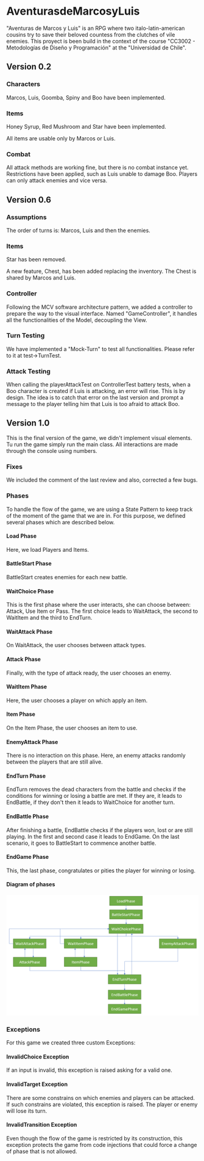 # AventurasdeMarcosyLuis

"Aventuras de Marcos y Luis" is an RPG where two italo-latin-american cousins try to
save their beloved countess from the clutches of vile enemies. This proyect is been build
in the context of the course "CC3002 - Metodologías de Diseño y Programación" at the
"Universidad de Chile".

## Version 0.2

### Characters
Marcos, Luis, Goomba, Spiny and Boo have been implemented.

### Items
Honey Syrup, Red Mushroom and Star have been implemented.

All items are usable only by Marcos or Luis.

### Combat

All attack methods are working fine, but there is no combat instance yet. Restrictions 
have been applied, such as Luis unable to damage Boo. Players can only attack enemies
and vice versa.

## Version 0.6

### Assumptions
The order of turns is: Marcos, Luis and then the enemies.

### Items
Star has been removed.

A new feature, Chest, has been added replacing the inventory. The Chest is shared by 
Marcos and Luis.

### Controller
Following the MCV software architecture pattern, we added a controller to prepare the
way to the visual interface. Named "GameController", it handles all the functionalities
of the Model, decoupling the View.

### Turn Testing
We have implemented a "Mock-Turn" to test all functionalities. Please refer to it 
at test->TurnTest.

### Attack Testing
When calling the playerAttackTest on ControllerTest battery tests, when a Boo character
is created if Luis is attacking, an error will rise. This is by design. The idea is to
catch that error on the last version and prompt a message to the player telling him
that Luis is too afraid to attack Boo.

## Version 1.0
This is the final version of the game, we didn't implement visual elements. Tu run the game
simply run the main class. All interactions are made through the console using numbers.

### Fixes
We included the comment of the last review and also, corrected a few bugs.

### Phases
To handle the flow of the game, we are using a State Pattern to keep track of the moment
of the game that we are in. For this purpose, we defined several phases which are described
below.

#### Load Phase
Here, we load Players and Items.

#### BattleStart Phase
BattleStart creates enemies for each new battle.

#### WaitChoice Phase
This is the first phase where the user interacts, she can choose between: Attack, Use Item
or Pass. The first choice leads to WaitAttack, the second to WaitItem and the third to
EndTurn.

#### WaitAttack Phase
On WaitAttack, the user chooses between attack types.

#### Attack Phase
Finally, with the type of attack ready, the user chooses an enemy.

#### WaitItem Phase
Here, the user chooses a player on which apply an item.

#### Item Phase
On the Item Phase, the user chooses an item to use.

#### EnemyAttack Phase
There is no interaction on this phase. Here, an enemy attacks randomly between the players
that are still alive.

#### EndTurn Phase
EndTurn removes the dead characters from the battle and checks if the conditions for
winning or losing a battle are met. If they are, it leads to EndBattle, if they don't
then it leads to WaitChoice for another turn.

#### EndBattle Phase
After finishing a battle, EndBattle checks if the players won, lost or are still playing.
In the first and second case it leads to EndGame. On the last scenario, it goes to
BattleStart to commence another battle.

#### EndGame Phase
This, the last phase, congratulates or pities the player for winning or losing.

#### Diagram of phases
![image info](phasesDiagram.png)

### Exceptions
For this game we created three custom Exceptions:

#### InvalidChoice Exception
If an input is invalid, this exception is raised asking for a valid one.

#### InvalidTarget Exception
There are some constrains on which enemies and players can be attacked. If such constrains
are violated, this exception is raised. The player or enemy will lose its turn.

#### InvalidTransition Exception
Even though the flow of the game is restricted by its construction, this exception protects
the game from code injections that could force a change of phase that is not allowed.
